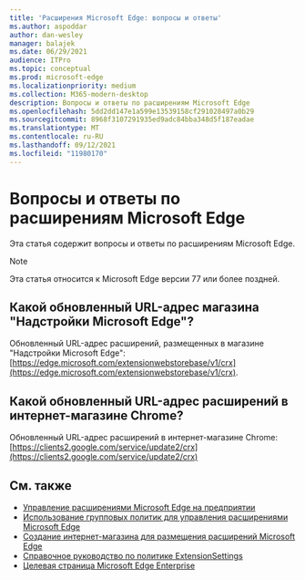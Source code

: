 ```yaml
---
title: 'Расширения Microsoft Edge: вопросы и ответы'
ms.author: aspoddar
author: dan-wesley
manager: balajek
ms.date: 06/29/2021
audience: ITPro
ms.topic: conceptual
ms.prod: microsoft-edge
ms.localizationpriority: medium
ms.collection: M365-modern-desktop
description: Вопросы и ответы по расширениям Microsoft Edge
ms.openlocfilehash: 5dd2dd147e1a599e13539158cf291028497a0b29
ms.sourcegitcommit: 8968f3107291935ed9adc84bba348d5f187eadae
ms.translationtype: MT
ms.contentlocale: ru-RU
ms.lasthandoff: 09/12/2021
ms.locfileid: "11980170"
---
```

# <a name="faq-for-microsoft-edge-extensions"></a>Вопросы и ответы по расширениям Microsoft Edge

Эта статья содержит вопросы и ответы по расширениям Microsoft Edge.

> [!NOTE]
> Эта статья относится к Microsoft Edge версии 77 или более поздней.

## <a name="what-is-the-update-url-for-the-microsoft-edge-add-ons-store"></a>Какой обновленный URL-адрес магазина "Надстройки Microsoft Edge"?

Обновленный URL-адрес расширений, размещенных в магазине "Надстройки Microsoft Edge": [https://edge.microsoft.com/extensionwebstorebase/v1/crx](https://edge.microsoft.com/extensionwebstorebase/v1/crx).

## <a name="what-is-the-update-url-for-chrome-web-store-extensions"></a>Какой обновленный URL-адрес расширений в интернет-магазине Chrome?

Обновленный URL-адрес расширений в интернет-магазине Chrome: [https://clients2.google.com/service/update2/crx](https://clients2.google.com/service/update2/crx)

## <a name="see-also"></a>См. также

- [Управление расширениями Microsoft Edge на предприятии](microsoft-edge-manage-extensions.md)
- [Использование групповых политик для управления расширениями Microsoft Edge](microsoft-edge-manage-extensions-policies.md)
- [Создание интернет-магазина для размещения расширений Microsoft Edge](microsoft-edge-manage-extensions-webstore.md)
- [Справочное руководство по политике ExtensionSettings](microsoft-edge-manage-extensions-ref-guide.md)
- [Целевая страница Microsoft Edge Enterprise](https://aka.ms/EdgeEnterprise)
